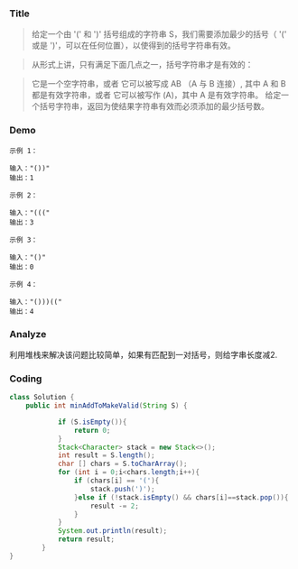 ###   Title

>给定一个由 '(' 和 ')' 括号组成的字符串 S，我们需要添加最少的括号（ '(' 或是 ')'，可以在任何位置），以使得到的括号字符串有效。

>从形式上讲，只有满足下面几点之一，括号字符串才是有效的：

>它是一个空字符串，或者
它可以被写成 AB （A 与 B 连接）, 其中 A 和 B 都是有效字符串，或者
它可以被写作 (A)，其中 A 是有效字符串。
给定一个括号字符串，返回为使结果字符串有效而必须添加的最少括号数。



###   Demo
```
示例 1：

输入："())"
输出：1
```
```
示例 2：

输入："((("
输出：3
```
```
示例 3：

输入："()"
输出：0
```
```
示例 4：

输入："()))(("
输出：4
```
###   Analyze
利用堆栈来解决该问题比较简单，如果有匹配到一对括号，则给字串长度减2.


###   Coding

```java
class Solution {
    public int minAddToMakeValid(String S) {

            if (S.isEmpty()){
                return 0;
            }
            Stack<Character> stack = new Stack<>();
            int result = S.length();
            char [] chars = S.toCharArray();
            for (int i = 0;i<chars.length;i++){
                if (chars[i] == '('){
                    stack.push(')');
                }else if (!stack.isEmpty() && chars[i]==stack.pop()){
                    result -= 2;
                }
            }
            System.out.println(result);
            return result;
        }
}
```